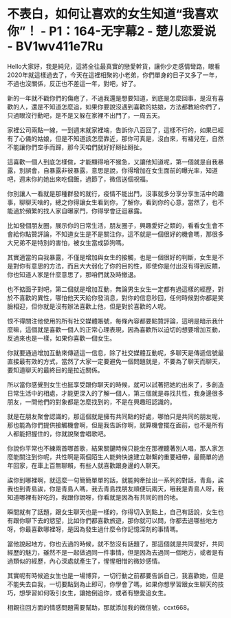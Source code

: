 # 不表白，如何让喜欢的女生知道“我喜欢你”！ - P1：164-无字幕2 - 楚儿恋爱说 - BV1wv411e7Ru

Hello大家好，我是純兒，這將全往最真實的戀愛幹貨，讓你少走感情彎路，眼看2020年就這樣過去了，今天在這裡相聚的小老弟，你們單身的日子又多了一年，不過也沒關係，反正也不差這一年，對吧，好了。

新的一年就不戳你們的傷疤了，不過我還是想要知道，到底是怎麼回事，是沒有喜歡的人，還是不知道怎麼追，如果你要說沒遇到喜歡的姑娘，方法都教給你們了，只過眼沒行動吧，是不是又躲在家裡不出門了，一周五天。

家裡公司兩點一線，一到週末就家裡端，告訴你八百回了，這樣不行的，如果已經有了心儀的姑娘，但是不知道該怎麼靠近，那你可真是，沒白來，有褚兒在，自然不能讓你們空手而歸，那今天咱們就好好掰扯掰扯。

這喜歡一個人到底怎樣做，才能顯得咱不猴急，又讓他知道呢，第一個就是自我暴露，別誤會，自暴露非彼暴露，意思是說，你得增加在女生面前的曝光率，知道吧，週末你約她出來吃個飯，過節了，微信送個祝福。

你別讓人一看就是那種群發的就行，疫情不能出門，沒事就多分享分享生活中的趣事，聊聊天啥的，總之你得讓女生看到你，了解你，看到你的心意，當然了，也不能過於頻繁的找人家自曝家門，你得學會迂迴暴露。

比如發個朋友圈，展示你的日常生活，朋友圈子，興趣愛好之類的，看看女生會不會給你點贊評論，不知道女生是不是關注你，這不就是一個很好的機會嗎，那很多大兄弟不是特別的害怕，被女生當成舔狗嗎。

其實適當的自我暴露，不僅是增加與女生的接觸，也是一個很好的判斷，女生是不是對你有意思的方法，而且大大弱化了你的目的性，即使你是付出沒有得到反饋，你也知道人家是什麼意思了，那咱們就及時撤退。

也不掂面子對吧，第二個就是增加互動，無論男生女生一定都有過這樣的經歷，對於不喜歡的異性，哪怕他天天給你發消息，對你的信息秒回，任何時候對你都是笑臉相迎，但你就是沒有辦法喜歡上他，但是對於喜歡的人呢。

恨不得關注他使用的所有社交媒體賬號，每條內容都要點贊評論，這明是暗示我什麼嘛，這個就是喜歡一個人的正常心理表現，因為喜歡所以迫切的想要增加互動，反過來也是一樣，如果你喜歡一個女生。

你就要通過增加互動來傳遞這一信息，除了社交媒體互動呢，多聊天是傳遞信號最直接最有效的方式，當然了大家一定要避免一個問題就是，不要為了聊天而聊天，要知道聊天的最終目的是拉近關係。

所以當你感覺到女生也挺享受跟你聊天的時候，就可以試著把她約出來了，多創造日常生活中的相處，才能更深入的了解一個人，第三個就是尋找共性，我身邊很多朋友，一問他們的對象都是怎麼找到的，不是在興趣班認識的。

就是在朋友聚會認識的，那這個就是擁有共同點的好處，哪怕只是共同的朋友呢，那也能為你們提供接觸機會啊，但是我告訴你啊，就算機會擺在面前，也不是所有人都能把握住的，你就說聚會唱歌吧。

你說你平常也不練兩首哪首歌，結果關鍵時候只能坐在那裡聽著別人唱，那人家怎麼能關注到你呢，共性啊是兩個陌生人能夠快速建立聯繫的重要紐帶，最簡單的過年回家，在車上百無聊賴，有些人就喜歡跟身邊的人聊天。

誒你到哪裡啊，就這麼一句簡簡單單的話，就能夠牽扯出一系列的對話，青島，誒我也到青島誒，你是青島人嗎，我去青島找朋友順便玩兩天，哦我是青島人呀，我知道哪裡有好吃的，我跟你說呀，你看就是因為有共同的目的地。

瞬間就有了話題，跟女生聊天也是一樣的，你得切入到點上，自己有話說，女生也有跟你聊下去的慾望，比如你們都喜歡旅遊，那你就可以問，你都去過哪些地方呀，你最喜歡哪裡呀，是因為發生過什麼令你記憶深刻的事情嗎。

當他說起地方，你也去過的時候，就不愁沒有話題了，那這個就是共同愛好，共同經歷的魅力，雖然不是一起做過同一件事情，但是因為去過同一個地方，或者是有過類似的經歷，內心深處就產生了，惺惺相惜的微妙感情。

其實呢有時候追女生也是一場博弈，一切行動之前都要告訴自己，我喜歡她，但是不能失去自我，一切要點到為止即可，你學會了嗎，如果你想學習跟女生聊天的技巧，想學習如何吸引女生，讓她倒追你，或者有戀愛追女生。

相親往回方面的情感問題需要幫助，那就添加我的微信號，ccxt668。